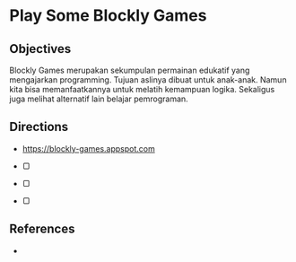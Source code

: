 # Play Some Blockly Games

## Objectives

Blockly Games merupakan sekumpulan permainan edukatif yang mengajarkan programming. Tujuan aslinya dibuat untuk anak-anak. Namun kita bisa memanfaatkannya untuk melatih kemampuan logika. Sekaligus juga melihat alternatif lain belajar pemrograman.

## Directions

- https://blockly-games.appspot.com

- ▢
- ▢
- ▢

## References

-
